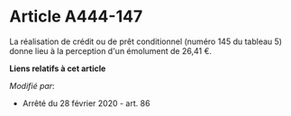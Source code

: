 # Article A444-147

La réalisation de crédit ou de prêt conditionnel (numéro 145 du tableau 5) donne lieu à la perception d'un émolument de 26,41
€.

**Liens relatifs à cet article**

_Modifié par_:

  - Arrêté du 28 février 2020 - art. 86
